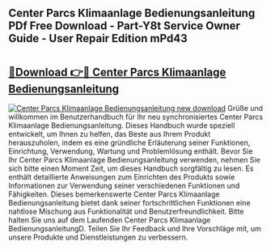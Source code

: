 ## Center Parcs Klimaanlage Bedienungsanleitung PDf Free Download - Part-Y8t Service Owner Guide - User Repair Edition mPd43

# <h2><a href="http://df3sw5a.blite.top/?on=Center+Parcs+Klimaanlage+Bedienungsanleitung">🔗Download 👉🔴 Center Parcs Klimaanlage Bedienungsanleitung</a></h2>

[![Center Parcs Klimaanlage Bedienungsanleitung new download](https://i.imgur.com/lujVjoI.png)](http://df3sw5a.blite.top/?on=Center+Parcs+Klimaanlage+Bedienungsanleitung)
Grüße und willkommen im Benutzerhandbuch für Ihr neu synchronisiertes Center Parcs Klimaanlage Bedienungsanleitung. Dieses Handbuch wurde speziell entwickelt, um Ihnen zu helfen, das Beste aus Ihrem Produkt herauszuholen, indem es eine gründliche Erläuterung seiner Funktionen, Einrichtung, Verwendung, Wartung und Problemlösung enthält. Bevor Sie Ihr Center Parcs Klimaanlage Bedienungsanleitung verwenden, nehmen Sie sich bitte einen Moment Zeit, um dieses Handbuch sorgfältig zu lesen. Es enthält detaillierte Anweisungen zum Einrichten des Produkts sowie Informationen zur Verwendung seiner verschiedenen Funktionen und Fähigkeiten. Dieses bemerkenswerte Center Parcs Klimaanlage Bedienungsanleitung bietet dank seiner fortschrittlichen Funktionen eine nahtlose Mischung aus Funktionalität und Benutzerfreundlichkeit. Bitte halten Sie uns auf dem Laufenden Center Parcs Klimaanlage BedienungsanleitungD. Teilen Sie Ihr Feedback und Ihre Vorschläge mit, um unsere Produkte und Dienstleistungen zu verbessern.
